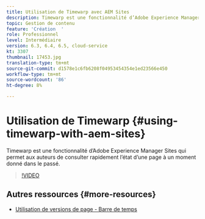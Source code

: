 ```yaml
---
title: Utilisation de Timewarp avec AEM Sites
description: Timewarp est une fonctionnalité d’Adobe Experience Manager Sites qui permet aux auteurs de consulter rapidement l’état d’une page à un moment donné dans le passé.
topic: Gestion de contenu
feature: 'Création  '
role: Professionnel
level: Intermédiaire
version: 6.3, 6.4, 6.5, cloud-service
kt: 3307
thumbnail: 17453.jpg
translation-type: tm+mt
source-git-commit: d1578e1c6fb6208f04953454354e1ed23566e450
workflow-type: tm+mt
source-wordcount: '86'
ht-degree: 8%

---
```



# Utilisation de Timewarp {#using-timewarp-with-aem-sites}

Timewarp est une fonctionnalité d’Adobe Experience Manager Sites qui permet aux auteurs de consulter rapidement l’état d’une page à un moment donné dans le passé.

>[!VIDEO](https://video.tv.adobe.com/v/17453/?quality=12&learn=on)

## Autres ressources {#more-resources}

* [Utilisation de versions de page - Barre de temps](https://experienceleague.adobe.com/docs/experience-manager-cloud-service/sites/authoring/features/page-versions.html)
